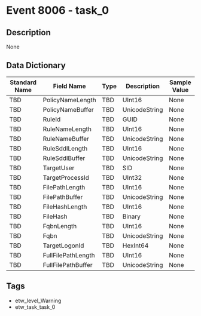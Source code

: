 # Event 8006 - task_0

## Description
None

## Data Dictionary
|Standard Name|Field Name|Type|Description|Sample Value|
|---|---|---|---|---|
|TBD|PolicyNameLength|TBD|UInt16|None|None|
|TBD|PolicyNameBuffer|TBD|UnicodeString|None|None|
|TBD|RuleId|TBD|GUID|None|None|
|TBD|RuleNameLength|TBD|UInt16|None|None|
|TBD|RuleNameBuffer|TBD|UnicodeString|None|None|
|TBD|RuleSddlLength|TBD|UInt16|None|None|
|TBD|RuleSddlBuffer|TBD|UnicodeString|None|None|
|TBD|TargetUser|TBD|SID|None|None|
|TBD|TargetProcessId|TBD|UInt32|None|None|
|TBD|FilePathLength|TBD|UInt16|None|None|
|TBD|FilePathBuffer|TBD|UnicodeString|None|None|
|TBD|FileHashLength|TBD|UInt16|None|None|
|TBD|FileHash|TBD|Binary|None|None|
|TBD|FqbnLength|TBD|UInt16|None|None|
|TBD|Fqbn|TBD|UnicodeString|None|None|
|TBD|TargetLogonId|TBD|HexInt64|None|None|
|TBD|FullFilePathLength|TBD|UInt16|None|None|
|TBD|FullFilePathBuffer|TBD|UnicodeString|None|None|

## Tags
* etw_level_Warning
* etw_task_task_0